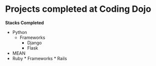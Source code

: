 # Projects completed at Coding Dojo
  **Stacks Completed**
   
* Python
   * Frameworks
        * Django
        * Flask
* MEAN
* Ruby
      * Frameworks
        * Rails
